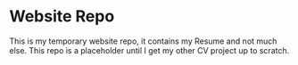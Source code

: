 # Website Repo

This is my temporary website repo, it contains
my Resume and not much else. This repo is a
placeholder until I get my other CV project up
to scratch.

